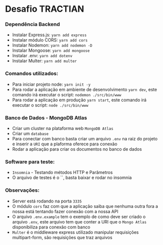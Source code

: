 # Desafio TRACTIAN

### Dependência Backend
- Instalar Express.js: `yarn add express`
- Instalar módulo CORS: `yarn add cors`
- Instalar Nodemon: `yarn add nodemon -D`
- Instalar Mongoose: `yarn add mongoose`
- Instalar .env: `yarn add dotenv`
- Instalar Multer: `yarn add multer`

### Comandos utilizados:
- Para iniciar projeto node: `yarn init -y`
- Para rodar a aplicação em ambiente de desenvolvimento `yarn dev`, este comando irá executar o script: `nodemon ./src/bin/www`
- Para rodar a aplicação em produção `yarn start`, este comando irá executar o script: `node ./src/bin/www`

### Banco de Dados - MongoDB Atlas
- Criar um cluster na plataforma web `MongoDB Atlas`
- Criar um `database`
- Para conectar com banco basta criar um arquivo `.env` na raiz do projeto e inserir a `URI` que a plaforma oferece para conexão
- Rodar a aplicação para criar os documentos no banco de dados

### Software para teste:
- `Insomnia` - Testando métodos HTTP e Parâmetros
- O arquivo de testes é o ``, basta baixar e rodar no insomnia

### Observações:
- Server está rodando na porta `3335`
- O módulo `cors` faz com que a aplicação saiba que nenhuma outra fora a nossa está tentando fazer conexão com a nossa API
- O arquivo `.env.example` tem o exemplo de como deve ser criado o arquivo `.env`, este arquivo tem que conter a URI que o `Mongo Atlas` disponibiliza para conexão com banco
- `Multer` é o middleware express utilizado manipular requisições multipart-form, são requisições que traz arquivos